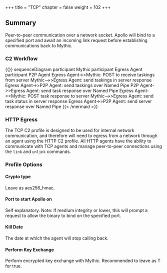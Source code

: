 +++
title = "TCP"
chapter = false
weight = 102
+++

## Summary
Peer-to-peer communication over a network socket. Apollo will bind to a specified port and await an incoming link request before establishing communications back to Mythic.

### C2 Workflow
{{<mermaid>}}
sequenceDiagram
    participant Mythic
    participant Egress Agent
    participant P2P Agent
    Egress Agent->>Mythic: POST to receive taskings from server
    Mythic-->>Egress Agent: send taskings in server response
    Egress Agent->>P2P Agent: send taskings over Named Pipe
    P2P Agent->>Egress Agent: send task response over Named Pipe 
    Egress Agent->>Mythic: POST task response to server
    Mythic-->>Egress Agent: send task status in server response
    Egress Agent->>P2P Agent: send server response over Named Pipe
{{< /mermaid >}}

### HTTP Egress
The TCP C2 profile is designed to be used for internal network communication, and therefore will need to egress from a network through an agent using the HTTP C2 profile. All HTTP agents have the ability to communicate with TCP agents and manage peer-to-peer connections using the `link` and `unlink` commands.

### Profile Options
#### Crypto type
Leave as aes256_hmac.

#### Port to start Apollo on
Self explanatory. Note: If medium integrity or lower, this will prompt a request to allow the binary to bind on the specified port.

#### Kill Date
The date at which the agent will stop calling back.

#### Perform Key Exchange
Perform encrypted key exchange with Mythic. Recommended to leave as T for true.